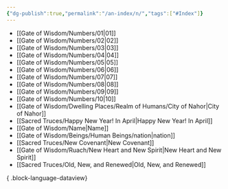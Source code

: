 ```yaml
---
{"dg-publish":true,"permalink":"/an-index/n/","tags":["#Index"]}
---
```



- [[Gate of Wisdom/Numbers/01\|01]]
- [[Gate of Wisdom/Numbers/02\|02]]
- [[Gate of Wisdom/Numbers/03\|03]]
- [[Gate of Wisdom/Numbers/04\|04]]
- [[Gate of Wisdom/Numbers/05\|05]]
- [[Gate of Wisdom/Numbers/06\|06]]
- [[Gate of Wisdom/Numbers/07\|07]]
- [[Gate of Wisdom/Numbers/08\|08]]
- [[Gate of Wisdom/Numbers/09\|09]]
- [[Gate of Wisdom/Numbers/10\|10]]
- [[Gate of Wisdom/Dwelling Places/Realm of Humans/City of Nahor\|City of Nahor]]
- [[Sacred Truces/Happy New Year! In April\|Happy New Year! In April]]
- [[Gate of Wisdom/Name\|Name]]
- [[Gate of Wisdom/Beings/Human Beings/nation\|nation]]
- [[Sacred Truces/New Covenant\|New Covenant]]
- [[Gate of Wisdom/Ruach/New Heart and New Spirit\|New Heart and New Spirit]]
- [[Sacred Truces/Old, New, and Renewed\|Old, New, and Renewed]]

{ .block-language-dataview}